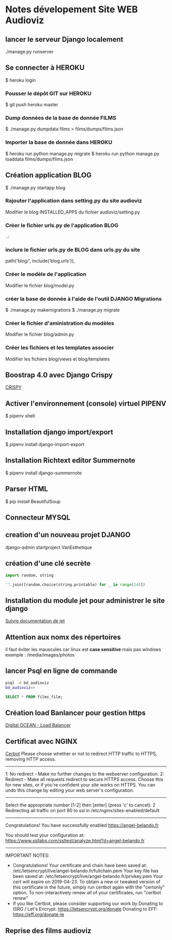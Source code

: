 # Notes dévelopement Site WEB Audioviz

## lancer le serveur Django localement

./manage.py runserver

## Se connecter à HEROKU

$ heroku login

### Pousser le dépôt GIT sur HEROKU 

$ git push heroku master

### Dump données de la base de donnée FILMS

$ ./manage.py dumpdata films > films/dumps/films.json

### Importer la base de donnée dans HEROKU

$ heroku run python manage.py migrate
$ heroku run python manage.py loaddata films/dumps/films.json

## Création application BLOG

$ ./manage.py startapp blog

### Rajouter l'application dans setting.py du site audioviz

Modifier le blog INSTALLED_APPS du fichier audioviz/setting.py

### Créer le fichier urls.py de l'application BLOG

..:

### inclure le fichier urls.py de BLOG dans urls.py du site 

path('blog/', include('blog.urls')), 

### Créer le modèle de l'application 

Modifier le fichier blog/model.py

### créer la base de donnée à l'aide de l'outil DJANGO Migrations

$ ./manage.py makemigrations
$ ./manage.py migrate

### Créer le fichier d'aministration du modèles 

Modifier le fichier blog/admin.py

### Créer les fichiers et les templates associer

Modifier les fichiers blog/views et blog/templates
## Boostrap 4.0 avec Django Crispy

[CRISPY](https://simpleisbetterthancomplex.com/tutorial/2018/08/13/how-to-use-bootstrap-4-forms-with-django.html)

## Activer l'environnement (console)  virtuel PIPENV 

$ pipenv shell

## Installation django import/export 

$ pipenv install django-import-export

## Installation Richtext editor Summernote 

$ pipenv install django-summernote

## Parser HTML 

$ pip install BeautifulSoup

## Connecteur MYSQL 

## creation d'un nouveau projet DJANGO

django-admin startproject VanEsthetique

## création d'une clé secrète

```python
import random, string

"".join([random.choice(string.printable) for _ in range(24)])
```

## Installation du module jet pour administrer le site django
[Suivre documentation de jet](https://jet.readthedocs.io/en/latest/)

## Attention aux nomx des répertoires


il faut éviter les mauscules car linux est **case sensitive** mais pas windows
exemple : /media/images/photos

## lancer Psql en ligne de commande 

```bash
psql -d bd_audioviz
bd_audioviz=> 
```
```sql
SELECT * FROM films_film;
```
## Création load Banlancer pour gestion https  

[Digital OCEAN - Load Balancer](https://www.digitalocean.com/docs/networking/load-balancers/how-to/lets-encrypt/)

## Certificat avec NGINX 
[Cerbot](https://www.digitalocean.com/community/tutorials/how-to-secure-nginx-with-let-s-encrypt-on-ubuntu-18-04)
Please choose whether or not to redirect HTTP traffic to HTTPS, removing HTTP access.
- - - - - - - - - - - - - - - - - - - - - - - - - - - - - - - - - - - - - - - -
1: No redirect - Make no further changes to the webserver configuration.
2: Redirect - Make all requests redirect to secure HTTPS access. Choose this for
new sites, or if you're confident your site works on HTTPS. You can undo this
change by editing your web server's configuration.
- - - - - - - - - - - - - - - - - - - - - - - - - - - - - - - - - - - - - - - -
Select the appropriate number [1-2] then [enter] (press 'c' to cancel): 2
Redirecting all traffic on port 80 to ssl in /etc/nginx/sites-enabled/default

- - - - - - - - - - - - - - - - - - - - - - - - - - - - - - - - - - - - - - - -
Congratulations! You have successfully enabled https://angel-belando.fr

You should test your configuration at:
https://www.ssllabs.com/ssltest/analyze.html?d=angel-belando.fr
- - - - - - - - - - - - - - - - - - - - - - - - - - - - - - - - - - - - - - - -

IMPORTANT NOTES:
 - Congratulations! Your certificate and chain have been saved at:
   /etc/letsencrypt/live/angel-belando.fr/fullchain.pem
   Your key file has been saved at:
   /etc/letsencrypt/live/angel-belando.fr/privkey.pem
   Your cert will expire on 2019-04-23. To obtain a new or tweaked
   version of this certificate in the future, simply run certbot again
   with the "certonly" option. To non-interactively renew *all* of
   your certificates, run "certbot renew"
 - If you like Certbot, please consider supporting our work by
   Donating to ISRG / Let's Encrypt:   https://letsencrypt.org/donate
   Donating to EFF:                    https://eff.org/donate-le

## Reprise des films audioviz
